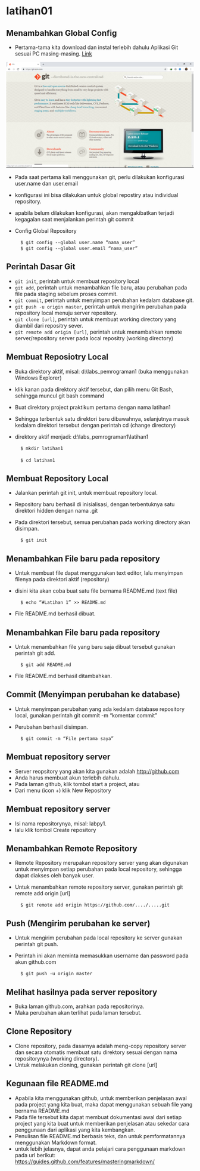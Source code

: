 # latihan01

## Menambahkan Global Config
- Pertama-tama kita download dan instal terlebih dahulu Aplikasi Git sesuai PC masing-masing. [Link](https://git-scm.com/)

![alt teks](git-scm.png "Contoh gambar 1.0")

- Pada saat pertama kali menggunakan git, perlu dilakukan konfigurasi user.name dan user.email 
- konfigurasi ini bisa dilakukan untuk global repostiry atau individual repository. 
- apabila belum dilakukan konfigurasi, akan mengakibatkan terjadi kegagalan saat menjalankan perintah git commit
- Config Global Repository 

	 	$ git config --global user.name “nama_user”
	 	$ git config --global user.email “nama_user”

## Perintah Dasar Git
- `git init`, perintah untuk membuat repository local 
- `git add`, perintah untuk menambahkan file baru, atau perubahan pada file pada staging sebelum proses commit. 
- `git commit`, perintah untuk menyimpan perubahan kedalam database git. 
- `git push -u origin master`, perintah untuk mengirim perubahan pada repository local menuju server repository. 
- `git clone [url]`, perintah untuk membuat working directory yang diambil dari repositry sever. 
- `git remote add origin [url]`, perintah untuk menambahkan remote server/repository server pada local repositry (working directory) 

## Membuat Reposiotry Local
- Buka direktory aktif, misal: d:\labs_pemrograman1 (buka menggunakan Windows Explorer) 
- klik kanan pada direktory aktif tersebut, dan pilih menu Git Bash, sehingga muncul git bash command 
- Buat direktory project praktikum pertama dengan nama latihan1
- Sehingga terbentuk satu direktori baru dibawahnya, selanjutnya masuk kedalam direktori tersebut dengan perintah cd (change directory) 
- direktory aktif menjadi: d:\labs_pemrograman1\latihan1

		$ mkdir latihan1
 
		$ cd latihan1

## Membuat Repository Local
- Jalankan perintah git init, untuk membuat repository local.
- Repository baru berhasil di inisialisasi, dengan terbentuknya satu direktori hidden dengan nama .git 
- Pada direktori tersebut, semua perubahan pada working directory akan disimpan. 

		$ git init

## Menambahkan File baru pada repository
- Untuk membuat file dapat menggunakan text editor, lalu menyimpan filenya pada direktori aktif (repository) 
- disini kita akan coba buat satu file bernama README.md (text file)

		$ echo “#Latihan 1” >> README.md

- File README.md berhasil dibuat. 

## Menambahkan File baru pada repository
- Untuk menambahkan file yang baru saja dibuat tersebut gunakan perintah git add.

		$ git add README.md

- File README.md berhasil ditambahkan. 
	
## Commit (Menyimpan perubahan ke database)
- Untuk menyimpan perubahan yang ada kedalam database repository local, gunakan perintah git commit -m “komentar commit”
- Perubahan berhasil disimpan. 

		$ git commit -m “File pertama saya”

## Membuat repository server
- Server reopsitory yang akan kita gunakan adalah http://github.com 
- Anda harus membuat akun terlebih dahulu. 
- Pada laman github, klik tombol start a project, atau 
- Dari menu (icon +) klik New Repository

## Membuat repository server
- Isi nama repositorynya, misal: labpy1. 
- lalu klik tombol Create repository

## Menambahkan Remote Repository
- Remote Repository merupakan repository server yang akan digunakan untuk menyimpan setiap perubahan pada local repository, sehingga dapat diakses oleh banyak user. 
- Untuk menambahkan remote repository server, gunakan perintah git remote add origin [url]

		$ git remote add origin https://github.com/..../.....git

## Push (Mengirim perubahan ke server)
- Untuk mengirim perubahan pada local repository ke server gunakan perintah git push.
- Perintah ini akan meminta memasukkan username dan password pada akun github.com 

		$ git push -u origin master

## Melihat hasilnya pada server repository
- Buka laman github.com, arahkan pada repositorinya. 
- Maka perubahan akan terlihat pada laman tersebut.

## Clone Repository
- Clone repository, pada dasarnya adalah meng-copy repository server dan secara otomatis membuat satu direktory sesuai dengan nama repositorynya (working directory). 
- Untuk melakukan cloning, gunakan perintah git clone [url]

## Kegunaan file README.md
- Apabila kita menggunakan github, untuk memberikan penjelasan awal pada project yang kita buat, maka dapat menggunakan sebuah file yang bernama README.md 
- Pada file tersebut kita dapat membuat dokumentasi awal dari setiap project yang kita buat untuk memberikan penjelasan atau sekedar cara penggunaan dari aplikasi yang kita kembangkan. 
- Penulisan file README.md berbasis teks, dan untuk pemformatannya menggunakan Markdown format. 
- untuk lebih jelasnya, dapat anda pelajari cara penggunaan markdown pada url berikut: https://guides.github.com/features/masteringmarkdown/
